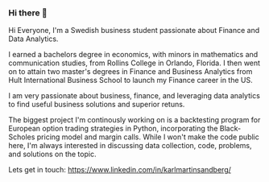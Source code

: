 ### Hi there 👋

Hi Everyone, I'm a Swedish business student passionate about Finance and Data Analytics.

I earned a bachelors degree in economics, with minors in mathematics and communication studies, from Rollins College in Orlando, Florida. I then went on to attain two master's degrees in Finance and Business Analytics from Hult International Business School to launch my Finance career in the US. 

I am very passionate about business, finance, and leveraging data analytics to find useful business solutions and superior retuns.

The biggest project I'm continously working on is a backtesting program for European option trading strategies in Python, incorporating the Black-Scholes pricing model and margin calls. While I won't make the code public here, I'm always interested in discussing data collection, code, problems, and solutions on the topic. 

Lets get in touch:
https://www.linkedin.com/in/karlmartinsandberg/

<!--
**Martin-Sandberg/Martin-Sandberg** is a ✨ _special_ ✨ repository because its `README.md` (this file) appears on your GitHub profile.

Here are some ideas to get you started:

- 🔭 I’m currently working on ...
- 🌱 I’m currently learning ...
- 👯 I’m looking to collaborate on ...
- 🤔 I’m looking for help with ...
- 💬 Ask me about ...
- 📫 How to reach me: ...
- 😄 Pronouns: ...
- ⚡ Fun fact: ...
-->

